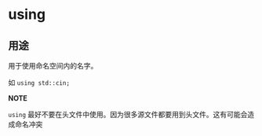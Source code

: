 # using 


## 用途 

用于使用命名空间内的名字。

如 `using std::cin;`






**NOTE** 

`using` 最好不要在头文件中使用。因为很多源文件都要用到头文件。这有可能会造成命名冲突 
